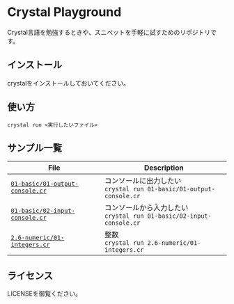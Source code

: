 # Crystal Playground

Crystal言語を勉強するときや、スニペットを手軽に試すためのリポジトリです。

## インストール

crystalをインストールしておいてください。

## 使い方

```
crystal run <実行したいファイル>
```

## サンプル一覧

<!--begin-->
 File | Description
-------|----------------
[`01-basic/01-output-console.cr`](https://github.com/suin/crystal-playground/blob/master/01-basic/01-output-console.cr) | コンソールに出力したい <br> `crystal run 01-basic/01-output-console.cr` 
[`01-basic/02-input-console.cr`](https://github.com/suin/crystal-playground/blob/master/01-basic/02-input-console.cr) | コンソールから入力したい <br> `crystal run 01-basic/02-input-console.cr` 
[`2.6-numeric/01-integers.cr`](https://github.com/suin/crystal-playground/blob/master/2.6-numeric/01-integers.cr) | 整数 <br> `crystal run 2.6-numeric/01-integers.cr` 

<!--end-->

## ライセンス

LICENSEを御覧ください。
